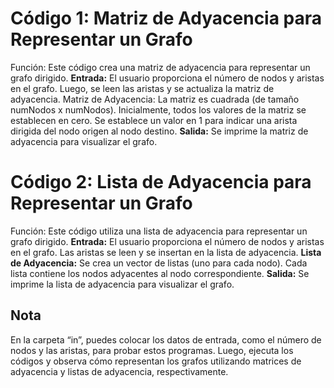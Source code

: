 # Código 1: Matriz de Adyacencia para Representar un Grafo
Función: Este código crea una matriz de adyacencia para representar un grafo dirigido.
**Entrada:**
El usuario proporciona el número de nodos y aristas en el grafo.
Luego, se leen las aristas y se actualiza la matriz de adyacencia.
Matriz de Adyacencia:
La matriz es cuadrada (de tamaño numNodos x numNodos).
Inicialmente, todos los valores de la matriz se establecen en cero.
Se establece un valor en 1 para indicar una arista dirigida del nodo origen al nodo destino.
**Salida:**
Se imprime la matriz de adyacencia para visualizar el grafo.
# Código 2: Lista de Adyacencia para Representar un Grafo
Función: Este código utiliza una lista de adyacencia para representar un grafo dirigido.
**Entrada:**
El usuario proporciona el número de nodos y aristas en el grafo.
Las aristas se leen y se insertan en la lista de adyacencia.
**Lista de Adyacencia:**
Se crea un vector de listas (uno para cada nodo).
Cada lista contiene los nodos adyacentes al nodo correspondiente.
**Salida:**
Se imprime la lista de adyacencia para visualizar el grafo.
## Nota
En la carpeta “in”, puedes colocar los datos de entrada, como el número de nodos y las 
aristas, para probar estos programas. Luego, ejecuta los códigos y observa cómo representan los 
grafos utilizando matrices de adyacencia y listas de adyacencia, respectivamente.

